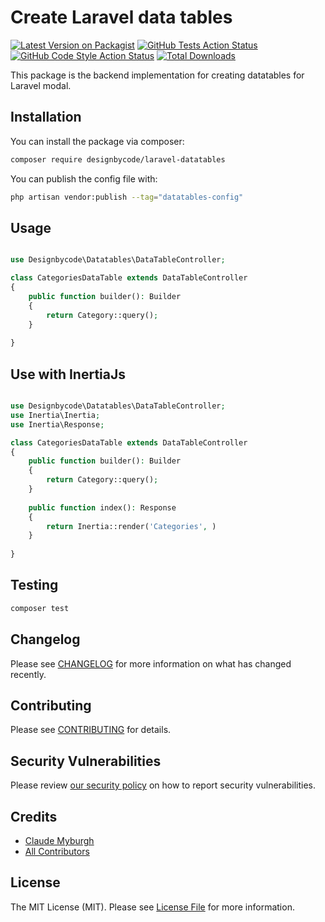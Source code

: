 # Create Laravel data tables

[![Latest Version on Packagist](https://img.shields.io/packagist/v/designbycode/laravel-datatables.svg?style=flat-square)](https://packagist.org/packages/designbycode/laravel-datatables)
[![GitHub Tests Action Status](https://img.shields.io/github/actions/workflow/status/designbycode/laravel-datatables/run-tests.yml?branch=main&label=tests&style=flat-square)](https://github.com/designbycode/laravel-datatables/actions?query=workflow%3Arun-tests+branch%3Amain)
[![GitHub Code Style Action Status](https://img.shields.io/github/actions/workflow/status/designbycode/laravel-datatables/fix-php-code-style-issues.yml?branch=main&label=code%20style&style=flat-square)](https://github.com/designbycode/laravel-datatables/actions?query=workflow%3A"Fix+PHP+code+style+issues"+branch%3Amain)
[![Total Downloads](https://img.shields.io/packagist/dt/designbycode/laravel-datatables.svg?style=flat-square)](https://packagist.org/packages/designbycode/laravel-datatables)

This package is the backend implementation for creating datatables for Laravel modal.


## Installation

You can install the package via composer:

```bash
composer require designbycode/laravel-datatables
```

You can publish the config file with:

```bash
php artisan vendor:publish --tag="datatables-config"
```


## Usage

```php

use Designbycode\Datatables\DataTableController;

class CategoriesDataTable extends DataTableController
{
    public function builder(): Builder
    {
        return Category::query();
    }
    
}
```

## Use with InertiaJs


```php 

use Designbycode\Datatables\DataTableController;
use Inertia\Inertia;
use Inertia\Response;

class CategoriesDataTable extends DataTableController
{
    public function builder(): Builder
    {
        return Category::query();
    }
    
    public function index(): Response
    {
        return Inertia::render('Categories', )
    }
    
}


```

## Testing

```bash
composer test
```

## Changelog

Please see [CHANGELOG](CHANGELOG.md) for more information on what has changed recently.

## Contributing

Please see [CONTRIBUTING](CONTRIBUTING.md) for details.

## Security Vulnerabilities

Please review [our security policy](../../security/policy) on how to report security vulnerabilities.

## Credits

- [Claude Myburgh](https://github.com/designbycode)
- [All Contributors](../../contributors)

## License

The MIT License (MIT). Please see [License File](LICENSE.md) for more information.
